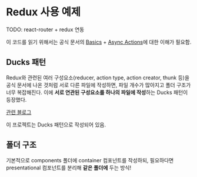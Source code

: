 # Redux 사용 예제

TODO: react-router + redux 연동

이 코드를 읽기 위해서는 공식 문서의 [Basics](https://redux.js.org/basics/basic-tutorial) + [Async Actions](https://redux.js.org/advanced/async-actions)에 대한 이해가 필요함.

## Ducks 패턴

Redux와 관련된 여러 구성요소(reducer, action type, action creator, thunk 등)을 공식 문서에 나온 것처럼 서로 다른 파일에 작성하면, 파일 개수가 많아지고 폴더 구조가 너무 복잡해진다. 이에 **서로 연관된 구성요소를 하나의 파일에 작성**하는 Ducks 패턴이 등장했다.

[관련 블로그](http://guswnsxodlf.github.io/redux-ducks-pattern)

이 프로젝트는 Ducks 패턴으로 작성되어 있음.

## 폴더 구조

기본적으로 components 폴더에 container 컴포넌트를 작성하되, 필요하다면 presentational 컴포넌트를 분리해 **같은 폴더에** 두는 방식!